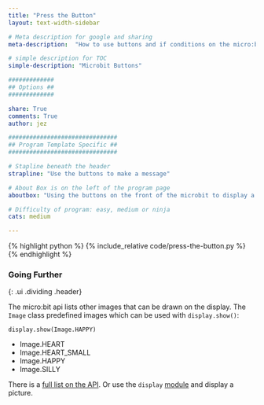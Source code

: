 ```yaml
---
title: "Press the Button"
layout: text-width-sidebar

# Meta description for google and sharing
meta-description:  "How to use buttons and if conditions on the micro:bit in Python."

# simple description for TOC
simple-description: "Microbit Buttons"

#############
## Options ##
#############

share: True
comments: True
author: jez

###############################
## Program Template Specific ##
###############################

# Stapline beneath the header
strapline: "Use the buttons to make a message"

# About Box is on the left of the program page
aboutbox: "Using the buttons on the front of the microbit to display a message"

# Difficulty of program: easy, medium or ninja
cats: medium

---
```


{% highlight python %}
{% include_relative code/press-the-button.py %}
{% endhighlight %}

### Going Further
{: .ui .dividing .header}

The micro:bit api lists other images that can be drawn on the display. The `Image` class predefined images which can be used with `display.show()`:

`display.show(Image.HAPPY)`

* Image.HEART
* Image.HEART_SMALL
* Image.HAPPY
* Image.SILLY


There is a [full list on the API](http://microbit-micropython.readthedocs.org/en/latest/image.html). Or use the `display` [module](http://microbit-micropython.readthedocs.org/en/latest/display.html) and display a picture.
